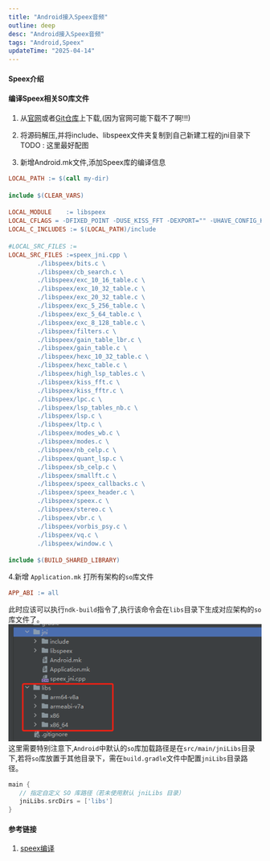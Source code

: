 ```yaml
---
title: "Android接入Speex音频"
outline: deep
desc: "Android接入Speex音频"
tags: "Android,Speex"
updateTime: "2025-04-14"
---
```


#### Speex介绍


#### 编译Speex相关SO库文件
1. 从[官网](https://www.speex.org/downloads/)或者[Git仓库](https://github.com/xiph/speex)上下载,(因为官网可能下载不了啊!!!)

2. 将源码解压,并将include、libspeex文件夹复制到自己新建工程的jni目录下
TODO : 这里最好配图

3. 新增Android.mk文件,添加Speex库的编译信息
```mk
LOCAL_PATH := $(call my-dir)

include $(CLEAR_VARS)

LOCAL_MODULE    := libspeex
LOCAL_CFLAGS = -DFIXED_POINT -DUSE_KISS_FFT -DEXPORT="" -UHAVE_CONFIG_H
LOCAL_C_INCLUDES := $(LOCAL_PATH)/include

#LOCAL_SRC_FILES :=
LOCAL_SRC_FILES :=speex_jni.cpp \
        ./libspeex/bits.c \
        ./libspeex/cb_search.c \
        ./libspeex/exc_10_16_table.c \
        ./libspeex/exc_10_32_table.c \
        ./libspeex/exc_20_32_table.c \
        ./libspeex/exc_5_256_table.c \
        ./libspeex/exc_5_64_table.c \
        ./libspeex/exc_8_128_table.c \
        ./libspeex/filters.c \
        ./libspeex/gain_table_lbr.c \
        ./libspeex/gain_table.c \
        ./libspeex/hexc_10_32_table.c \
        ./libspeex/hexc_table.c \
        ./libspeex/high_lsp_tables.c \
        ./libspeex/kiss_fft.c \
        ./libspeex/kiss_fftr.c \
        ./libspeex/lpc.c \
        ./libspeex/lsp_tables_nb.c \
        ./libspeex/lsp.c \
        ./libspeex/ltp.c \
        ./libspeex/modes_wb.c \
        ./libspeex/modes.c \
        ./libspeex/nb_celp.c \
        ./libspeex/quant_lsp.c \
        ./libspeex/sb_celp.c \
        ./libspeex/smallft.c \
        ./libspeex/speex_callbacks.c \
        ./libspeex/speex_header.c \
        ./libspeex/speex.c \
        ./libspeex/stereo.c \
        ./libspeex/vbr.c \
        ./libspeex/vorbis_psy.c \
        ./libspeex/vq.c \
        ./libspeex/window.c \

include $(BUILD_SHARED_LIBRARY)
```

4.新增 `Application.mk` 打所有架构的`so`库文件
```mk
APP_ABI := all
```
此时应该可以执行`ndk-build`指令了,执行该命令会在`libs`目录下生成对应架构的`so`库文件了。
![so库生成路径](images/2025/04/18/so库生成路径.png)
这里需要特别注意下,`Android`中默认的`so`库加载路径是在`src/main/jniLibs`目录下,若将`so`库放置于其他目录下，需在`build.gradle`文件中配置`jniLibs`目录路径。
```gradle
main {
   // 指定自定义 SO 库路径（若未使用默认 jniLibs 目录）
   jniLibs.srcDirs = ['libs']
}
```



#### 参考链接
1. [speex编译](https://www.cnblogs.com/mingfeng002/p/7800439.html)
